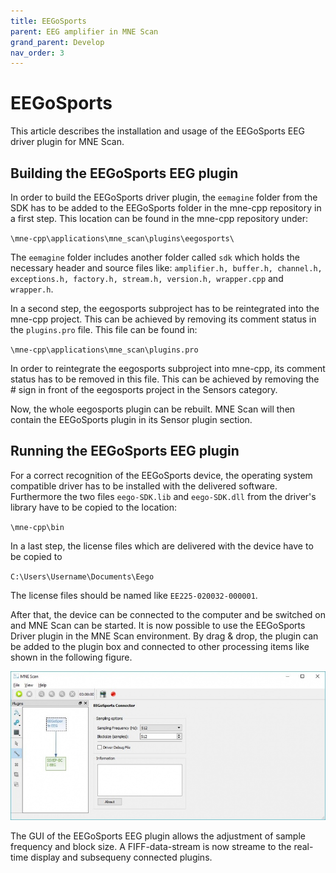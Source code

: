 ```yaml
---
title: EEGoSports
parent: EEG amplifier in MNE Scan
grand_parent: Develop
nav_order: 3
---
```

# EEGoSports

This article describes the installation and usage of the EEGoSports EEG driver plugin for MNE Scan.

## Building the EEGoSports EEG plugin

In order to build the EEGoSports driver plugin, the `eemagine` folder from the SDK has to be added to the EEGoSports folder in the mne-cpp repository in a first step. This location can be found in the mne-cpp repository under:

`\mne-cpp\applications\mne_scan\plugins\eegosports\`

The `eemagine` folder includes another folder called `sdk` which holds the necessary header and source files like: `amplifier.h, buffer.h, channel.h, exceptions.h, factory.h, stream.h, version.h, wrapper.cpp` and `wrapper.h`.

In a second step, the eegosports subproject has to be reintegrated into the mne-cpp project. This can be achieved by removing its comment status in the `plugins.pro` file. This file can be found in:

`\mne-cpp\applications\mne_scan\plugins.pro`

In order to reintegrate the eegosports subproject into mne-cpp, its comment status has to be removed in this file. This can be achieved by removing the # sign in front of the eegosports project in the Sensors category.

Now, the whole eegosports plugin can be rebuilt. MNE Scan will then contain the EEGoSports plugin in its Sensor plugin section.

## Running the EEGoSports EEG plugin

For a correct recognition of the EEGoSports device, the operating system compatible driver has to be installed with the delivered software. Furthermore the two files `eego-SDK.lib` and `eego-SDK.dll` from the driver's library have to be copied to the location:

`\mne-cpp\bin`

In a last step, the license files which are delivered with the device have to be copied to

`C:\Users\Username\Documents\Eego`

The license files should be named like `EE225-020032-000001`.

After that, the device can be connected to the computer and be switched on and MNE Scan can be started. It is now possible to use the EEGoSports Driver plugin in the MNE Scan environment. By drag & drop, the plugin can be added to the plugin box and connected to other processing items like shown in the following figure.

![](../../images/900px-EEGoSportsGUI.jpg "GUI of the EEGoSports EEG plugin")

The GUI of the EEGoSports EEG plugin allows the adjustment of sample frequency and block size. A FIFF-data-stream is now streame to the real-time display and subsequeny connected plugins.
